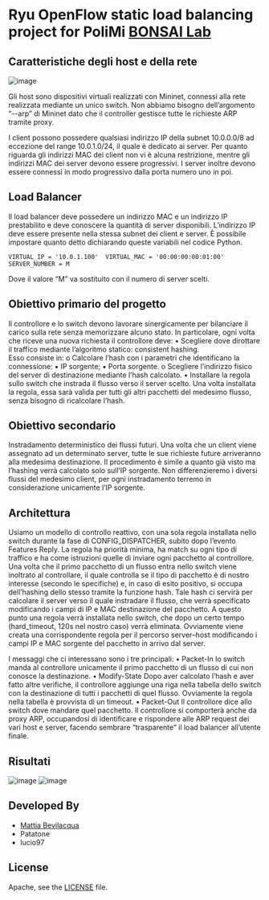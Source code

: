 # Ryu OpenFlow static load balancing project for PoliMi [BONSAI Lab](https://www.bonsai.deib.polimi.it/)

## Caratteristiche degli host e della rete 

![image](https://github.com/Mattiabe98/ryu-static-load-balancing/assets/49247389/c0996be1-ef06-4a92-aa1f-1e472a79f13e)

Gli host sono dispositivi virtuali realizzati con Mininet, connessi alla rete realizzata mediante un unico 
switch. Non abbiamo bisogno dell’argomento “--arp” di Mininet dato che il controller gestisce tutte le 
richieste ARP tramite proxy.


I client possono possedere qualsiasi indirizzo IP della subnet 10.0.0.0/8 ad eccezione del range 10.0.1.0/24, 
il quale è dedicato ai server. 
Per quanto riguarda gli indirizzi MAC dei client non vi è alcuna restrizione, mentre gli indirizzi MAC dei 
server devono essere progressivi. I server inoltre devono essere connessi in modo progressivo dalla porta 
numero uno in poi. 

## Load Balancer 

Il load balancer deve possedere un indirizzo MAC e un indirizzo IP prestabilito e deve conoscere la quantità 
di server disponibili. L’indirizzo IP deve essere presente nella stessa subnet dei client e server. 
È possibile impostare quanto detto dichiarando queste variabili nel codice Python. 

``VIRTUAL_IP = '10.0.1.100' 
VIRTUAL_MAC = '00:00:00:00:01:00' 
SERVER_NUMBER = M ``

Dove il valore “M” va sostituito con il numero di server scelti. 

## Obiettivo primario del progetto 
Il controllore e lo switch devono lavorare sinergicamente per bilanciare il carico sulla rete senza 
memorizzare alcuno stato. 
In particolare, ogni volta che riceve una nuova richiesta il controllore deve: 
• Scegliere dove dirottare il traffico mediante l’algoritmo statico: consistent hashing.  
Esso consiste in: 
o Calcolare l’hash con i parametri che identificano la connessione: 
▪ IP sorgente; 
▪ Porta sorgente. 
o Scegliere l’indirizzo fisico del server di destinazione mediante l’hash calcolato. 
• Installare la regola sullo switch che instrada il flusso verso il server scelto. 
Una volta installata la regola, essa sarà valida per tutti gli altri pacchetti del medesimo flusso, senza 
bisogno di ricalcolare l’hash. 

## Obiettivo secondario  
Instradamento deterministico dei flussi futuri. Una volta che un client viene assegnato ad un determinato 
server, tutte le sue richieste future arriveranno alla medesima destinazione. 
Il procedimento è simile a quanto già visto ma l’hashing verrà calcolato solo sull’IP sorgente. Non 
differenzieremo i diversi flussi del medesimo client, per ogni instradamento terremo in considerazione 
unicamente l’IP sorgente. 


## Architettura 
Usiamo un modello di controllo reattivo, con una sola regola installata nello switch durante la fase di 
CONFIG_DISPATCHER, subito dopo l’evento Features Reply. La regola ha priorità minima, ha match su ogni 
tipo di traffico e ha come istruzioni quelle di inviare ogni pacchetto al controllore. 
Una volta che il primo pacchetto di un flusso entra nello switch viene inoltrato al controllare, il quale 
controlla se il tipo di pacchetto è di nostro interesse (secondo le specifiche) e, in caso di esito positivo, si 
occupa dell’hashing dello stesso tramite la funzione hash. 
Tale hash ci servirà per calcolare il server verso il quale instradare il flusso, che verrà specificato 
modificando i campi di IP e MAC destinazione del pacchetto. 
A questo punto una regola verrà installata nello switch, che dopo un certo tempo (hard_timeout, 120s nel 
nostro caso) verrà eliminata. 
Ovviamente viene creata una corrispondente regola per il percorso server–host modificando i campi IP e 
MAC sorgente del pacchetto in arrivo dal server. 

I messaggi che ci interessano sono i tre principali: 
• Packet-In 
lo switch manda al controllore unicamente il primo pacchetto di un flusso di cui non conosce la 
destinazione. 
• Modify-State 
Dopo aver calcolato l’hash e aver fatto altre verifiche, il controllore aggiunge una riga nella tabella 
dello switch con la destinazione di tutti i pacchetti di quel flusso. Ovviamente la regola nella tabella 
è provvista di un timeout. 
• Packet-Out 
Il controllore dice allo switch dove mandare quel pacchetto. 
Il controllore si comporterà anche da proxy ARP, occupandosi di identificare e rispondere alle ARP request 
dei vari host e server, facendo sembrare “trasparente” il load balancer all’utente finale. 

## Risultati

![image](https://github.com/Mattiabe98/ryu-static-load-balancing/assets/49247389/a29d60c6-19af-49f0-9dbe-5ed265cfd8e3)
![image](https://github.com/Mattiabe98/ryu-static-load-balancing/assets/49247389/d5d9b834-a993-4136-b9d3-4e7f52fe5c0a)


## Developed By

* [Mattia Bevilacqua](https://github.com/Mattiabe98)
* Patatone
* lucio97

## License

Apache, see the [LICENSE](LICENSE) file.
